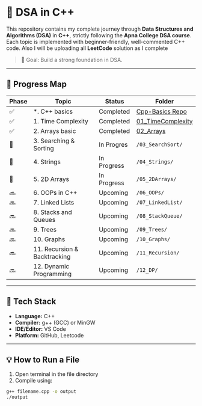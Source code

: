 # 📘 DSA in C++ 

This repository contains my complete journey through **Data Structures and Algorithms (DSA)** in **C++**, strictly following the **Apna College DSA course**. Each topic is implemented with beginner-friendly, well-commented C++ code.
Also I will be uploading all **LeetCode** solution as I complete 

> 🎯 Goal: Build a strong foundation in DSA.

---

## 🧭 Progress Map

| Phase | Topic                               | Status    | Folder         |
|-------|-------------------------------------|-----------|----------------|
| ✅     | *. C++ basics                   | Completed | [Cpp-Basics Repo](https://github.com/Madansingh7/Cpp-Basics) |
| ✅     | 1. Time Complexity                   | Completed | [01_TimeComplexity](https://github.com/Madansingh7/DSA-in-Cpp/tree/main/01_TimeComplexity) |
| ✅     | 2. Arrays basic                           | Completed | [02_Arrays](https://github.com/Madansingh7/DSA-in-Cpp/tree/main/02_Arrays)|
| 🔄     | 3. Searching & Sorting               | In Progres | `/03_SearchSort/`    |
| 🔄     | 4. Strings                           | In Progress | `/04_Strings/`    |
| 🔄     | 5. 2D Arrays                         | In Progress | `/05_2DArrays/`   |
| 🔜     | 6. OOPs in C++                       | Upcoming  | `/06_OOPs/`         |
| 🔜     | 7. Linked Lists                      | Upcoming  | `/07_LinkedList/`   |
| 🔜     | 8. Stacks and Queues                 | Upcoming  | `/08_StackQueue/`   |
| 🔜     | 9. Trees                             | Upcoming  | `/09_Trees/`        |
| 🔜     | 10. Graphs                           | Upcoming  | `/10_Graphs/`       |
| 🔜     | 11. Recursion & Backtracking         | Upcoming  | `/11_Recursion/`    |
| 🔜     | 12. Dynamic Programming              | Upcoming  | `/12_DP/`           |

---

## 🧰 Tech Stack

- **Language:** C++
- **Compiler:** g++ (GCC) or MinGW
- **IDE/Editor:** VS Code
- **Platform:** GitHub, Leetcode

---

## 💡 How to Run a File

1. Open terminal in the file directory
2. Compile using:

```bash
g++ filename.cpp -o output
./output
